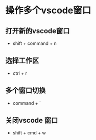 # 操作多个vscode窗口

## 打开新的vscode窗口
- shift + command + n 

## 选择工作区
- ctrl + r 

## 多个窗口切换
- command + `

## 关闭vscode 窗口
- shift + cmd + w